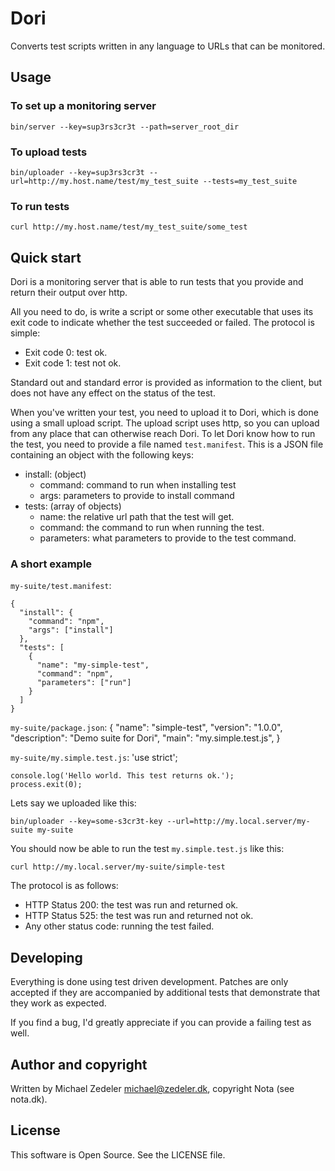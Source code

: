 # Dori

Converts test scripts written in any language to URLs that can be monitored.

## Usage

### To set up a monitoring server

    bin/server --key=sup3rs3cr3t --path=server_root_dir

### To upload tests

    bin/uploader --key=sup3rs3cr3t --url=http://my.host.name/test/my_test_suite --tests=my_test_suite

### To run tests

    curl http://my.host.name/test/my_test_suite/some_test


## Quick start

Dori is a monitoring server that is able to run tests that you provide and return their output over http.

All you need to do, is write a script or some other executable that uses its exit code to indicate whether
the test succeeded or failed. The protocol is simple:

 * Exit code 0: test ok.
 * Exit code 1: test not ok.

Standard out and standard error is provided as information to the client, but does not have any effect on the
status of the test.

When you've written your test, you need to upload it to Dori, which is done using a small upload script. The
upload script uses http, so you can upload from any place that can otherwise reach Dori. To let Dori know how to
run the test, you need to provide a file named `test.manifest`. This is a JSON file containing an object with
the following keys:

 * install: (object)
   * command: command to run when installing test
   * args: parameters to provide to install command
 * tests: (array of objects)
   * name: the relative url path that the test will get.
   * command: the command to run when running the test.
   * parameters: what parameters to provide to the test command.

### A short example

`my-suite/test.manifest`:

    {
      "install": {
        "command": "npm",
        "args": ["install"]
      },
      "tests": [
        {
          "name": "my-simple-test",
          "command": "npm",
          "parameters": ["run"]
        }
      ]
    }

`my-suite/package.json`:
    {
      "name": "simple-test",
      "version": "1.0.0",
      "description": "Demo suite for Dori",
      "main": "my.simple.test.js",
    }

`my-suite/my.simple.test.js`:
    'use strict';

    console.log('Hello world. This test returns ok.');
    process.exit(0);


Lets say we uploaded like this:

    bin/uploader --key=some-s3cr3t-key --url=http://my.local.server/my-suite my-suite

You should now be able to run the test `my.simple.test.js` like this:

    curl http://my.local.server/my-suite/simple-test

The protocol is as follows:

 * HTTP Status 200: the test was run and returned ok.
 * HTTP Status 525: the test was run and returned not ok.
 * Any other status code: running the test failed.


## Developing

Everything is done using test driven development. Patches are only accepted if they are accompanied by additional
tests that demonstrate that they work as expected.

If you find a bug, I'd greatly appreciate if you can provide a failing test as well.


## Author and copyright

Written by Michael Zedeler <michael@zedeler.dk>, copyright Nota (see nota.dk).

## License

This software is Open Source. See the LICENSE file.
